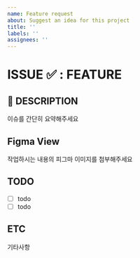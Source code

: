 ```yaml
---
name: Feature request
about: Suggest an idea for this project
title: ''
labels: ''
assignees: ''
---
```


# ISSUE ✅ : FEATURE

## 📖 DESCRIPTION

이슈를 간단히 요약해주세요

<!-- REFACTOR의 경우 코드의 AS-IS, TO-BE를 작성해주세요. -->

## Figma View

작업하시는 내용의 피그마 이미지를 첨부해주세요

## TODO

- [ ] todo
- [ ] todo

## ETC

기타사항
